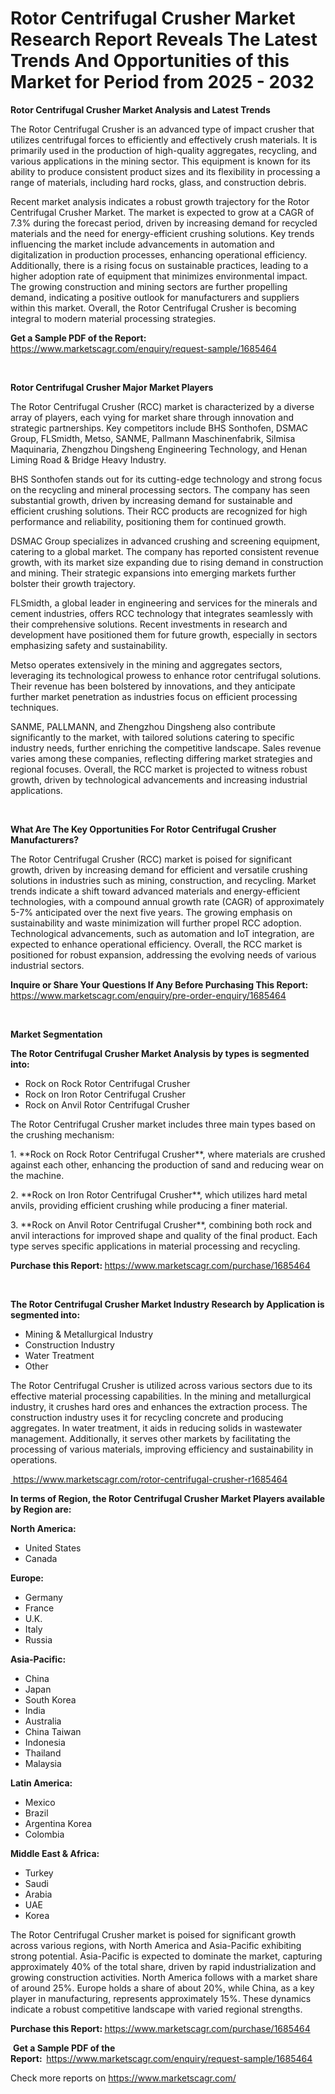 <p><h1>Rotor Centrifugal Crusher Market Research Report Reveals The Latest Trends And Opportunities of this Market for Period from 2025 - 2032</h1></p><p><strong>Rotor Centrifugal Crusher Market Analysis and Latest Trends</strong></p>
<p><p>The Rotor Centrifugal Crusher is an advanced type of impact crusher that utilizes centrifugal forces to efficiently and effectively crush materials. It is primarily used in the production of high-quality aggregates, recycling, and various applications in the mining sector. This equipment is known for its ability to produce consistent product sizes and its flexibility in processing a range of materials, including hard rocks, glass, and construction debris.</p><p>Recent market analysis indicates a robust growth trajectory for the Rotor Centrifugal Crusher Market. The market is expected to grow at a CAGR of 7.3% during the forecast period, driven by increasing demand for recycled materials and the need for energy-efficient crushing solutions. Key trends influencing the market include advancements in automation and digitalization in production processes, enhancing operational efficiency. Additionally, there is a rising focus on sustainable practices, leading to a higher adoption rate of equipment that minimizes environmental impact. The growing construction and mining sectors are further propelling demand, indicating a positive outlook for manufacturers and suppliers within this market. Overall, the Rotor Centrifugal Crusher is becoming integral to modern material processing strategies.</p></p>
<p><strong>Get a Sample PDF of the Report:&nbsp;</strong> <a href="https://www.marketscagr.com/enquiry/request-sample/1685464?utm_campaign=3198&utm_medium=2&utm_source=Github&utm_content=ia&utm_term=11042025&utm_id=rotor-centrifugal-crusher">https://www.marketscagr.com/enquiry/request-sample/1685464</a></p>
<p>&nbsp;</p>
<p><strong>Rotor Centrifugal Crusher Major Market Players</strong></p>
<p><p>The Rotor Centrifugal Crusher (RCC) market is characterized by a diverse array of players, each vying for market share through innovation and strategic partnerships. Key competitors include BHS Sonthofen, DSMAC Group, FLSmidth, Metso, SANME, Pallmann Maschinenfabrik, Silmisa Maquinaria, Zhengzhou Dingsheng Engineering Technology, and Henan Liming Road & Bridge Heavy Industry.</p><p>BHS Sonthofen stands out for its cutting-edge technology and strong focus on the recycling and mineral processing sectors. The company has seen substantial growth, driven by increasing demand for sustainable and efficient crushing solutions. Their RCC products are recognized for high performance and reliability, positioning them for continued growth.</p><p>DSMAC Group specializes in advanced crushing and screening equipment, catering to a global market. The company has reported consistent revenue growth, with its market size expanding due to rising demand in construction and mining. Their strategic expansions into emerging markets further bolster their growth trajectory.</p><p>FLSmidth, a global leader in engineering and services for the minerals and cement industries, offers RCC technology that integrates seamlessly with their comprehensive solutions. Recent investments in research and development have positioned them for future growth, especially in sectors emphasizing safety and sustainability.</p><p>Metso operates extensively in the mining and aggregates sectors, leveraging its technological prowess to enhance rotor centrifugal solutions. Their revenue has been bolstered by innovations, and they anticipate further market penetration as industries focus on efficient processing techniques.</p><p>SANME, PALLMANN, and Zhengzhou Dingsheng also contribute significantly to the market, with tailored solutions catering to specific industry needs, further enriching the competitive landscape. Sales revenue varies among these companies, reflecting differing market strategies and regional focuses. Overall, the RCC market is projected to witness robust growth, driven by technological advancements and increasing industrial applications.</p></p>
<p>&nbsp;</p>
<p><strong>What Are The Key Opportunities For Rotor Centrifugal Crusher Manufacturers?</strong></p>
<p><p>The Rotor Centrifugal Crusher (RCC) market is poised for significant growth, driven by increasing demand for efficient and versatile crushing solutions in industries such as mining, construction, and recycling. Market trends indicate a shift toward advanced materials and energy-efficient technologies, with a compound annual growth rate (CAGR) of approximately 5-7% anticipated over the next five years. The growing emphasis on sustainability and waste minimization will further propel RCC adoption. Technological advancements, such as automation and IoT integration, are expected to enhance operational efficiency. Overall, the RCC market is positioned for robust expansion, addressing the evolving needs of various industrial sectors.</p></p>
<p><strong>Inquire or Share Your Questions If Any Before Purchasing This Report:</strong> <a href="https://www.marketscagr.com/enquiry/pre-order-enquiry/1685464?utm_campaign=3198&utm_medium=2&utm_source=Github&utm_content=ia&utm_term=11042025&utm_id=rotor-centrifugal-crusher">https://www.marketscagr.com/enquiry/pre-order-enquiry/1685464</a></p>
<p>&nbsp;</p>
<p><strong>Market Segmentation</strong></p>
<p><strong>The Rotor Centrifugal Crusher Market Analysis by types is segmented into:</strong></p>
<p><ul><li>Rock on Rock Rotor Centrifugal Crusher</li><li>Rock on Iron Rotor Centrifugal Crusher</li><li>Rock on Anvil Rotor Centrifugal Crusher</li></ul></p>
<p><p>The Rotor Centrifugal Crusher market includes three main types based on the crushing mechanism: </p><p>1. **Rock on Rock Rotor Centrifugal Crusher**, where materials are crushed against each other, enhancing the production of sand and reducing wear on the machine. </p><p>2. **Rock on Iron Rotor Centrifugal Crusher**, which utilizes hard metal anvils, providing efficient crushing while producing a finer material. </p><p>3. **Rock on Anvil Rotor Centrifugal Crusher**, combining both rock and anvil interactions for improved shape and quality of the final product. Each type serves specific applications in material processing and recycling.</p></p>
<p><strong>Purchase this Report:&nbsp;</strong><a href="https://www.marketscagr.com/purchase/1685464?utm_campaign=3198&utm_medium=2&utm_source=Github&utm_content=ia&utm_term=11042025&utm_id=rotor-centrifugal-crusher">https://www.marketscagr.com/purchase/1685464</a></p>
<p>&nbsp;</p>
<p><strong>The Rotor Centrifugal Crusher Market Industry Research by Application is segmented into:</strong></p>
<p><ul><li>Mining & Metallurgical Industry</li><li>Construction Industry</li><li>Water Treatment</li><li>Other</li></ul></p>
<p><p>The Rotor Centrifugal Crusher is utilized across various sectors due to its effective material processing capabilities. In the mining and metallurgical industry, it crushes hard ores and enhances the extraction process. The construction industry uses it for recycling concrete and producing aggregates. In water treatment, it aids in reducing solids in wastewater management. Additionally, it serves other markets by facilitating the processing of various materials, improving efficiency and sustainability in operations.</p></p>
<p><a href="https://www.marketscagr.com/rotor-centrifugal-crusher-r1685464?utm_campaign=3198&utm_medium=2&utm_source=Github&utm_content=ia&utm_term=11042025&utm_id=rotor-centrifugal-crusher">&nbsp;https://www.marketscagr.com/rotor-centrifugal-crusher-r1685464</a></p>
<p><strong>In terms of Region, the Rotor Centrifugal Crusher Market Players available by Region are:</strong></p>
<p>
    <p> <strong> North America: </strong>
        <ul>
            <li>United States</li>
            <li>Canada</li>
        </ul>
        </p> 
    <p> <strong> Europe: </strong>
        <ul>
            <li>Germany</li>
            <li>France</li>
            <li>U.K.</li>
            <li>Italy</li>
            <li>Russia</li>
        </ul>
        </p> 
    <p> <strong> Asia-Pacific: </strong>
        <ul>
            <li>China</li>
            <li>Japan</li>
            <li>South Korea</li>
            <li>India</li>
            <li>Australia</li>
            <li>China Taiwan</li>
            <li>Indonesia</li>
            <li>Thailand</li>
            <li>Malaysia</li>
        </ul>
        </p> 
    <p> <strong> Latin America: </strong>
        <ul>
            <li>Mexico</li>
            <li>Brazil</li>
            <li>Argentina Korea</li>
            <li>Colombia</li>
        </ul>
        </p> 
    <p> <strong> Middle East & Africa: </strong>
        <ul>
            <li>Turkey</li>
            <li>Saudi</li>
            <li>Arabia</li>
            <li>UAE</li>
            <li>Korea</li>
        </ul>
    </p>
    </p>
<p><p>The Rotor Centrifugal Crusher market is poised for significant growth across various regions, with North America and Asia-Pacific exhibiting strong potential. Asia-Pacific is expected to dominate the market, capturing approximately 40% of the total share, driven by rapid industrialization and growing construction activities. North America follows with a market share of around 25%. Europe holds a share of about 20%, while China, as a key player in manufacturing, represents approximately 15%. These dynamics indicate a robust competitive landscape with varied regional strengths.</p></p>
<p><strong>Purchase this Report: </strong><a href="https://www.marketscagr.com/purchase/1685464?utm_campaign=3198&utm_medium=2&utm_source=Github&utm_content=ia&utm_term=11042025&utm_id=rotor-centrifugal-crusher">https://www.marketscagr.com/purchase/1685464</a></p>
<p>&nbsp;<strong>Get a Sample PDF of the Report:&nbsp;&nbsp;</strong><a href="https://www.marketscagr.com/enquiry/request-sample/1685464?utm_campaign=3198&utm_medium=2&utm_source=Github&utm_content=ia&utm_term=11042025&utm_id=rotor-centrifugal-crusher">https://www.marketscagr.com/enquiry/request-sample/1685464</a></p>
<p><strong></strong></p>
<p>Check more reports on <a href="https://www.marketscagr.com/?utm_campaign=3198&utm_medium=2&utm_source=Github&utm_content=ia&utm_term=11042025&utm_id=rotor-centrifugal-crusher">https://www.marketscagr.com/</a></p>